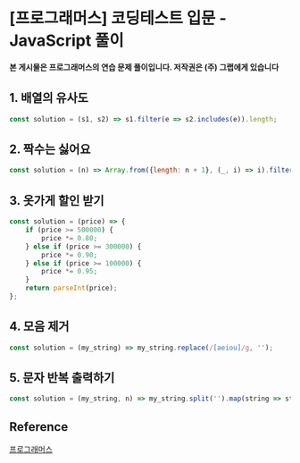 # [프로그래머스] 코딩테스트 입문 - JavaScript 풀이

**본 게시물은 프로그래머스의 연습 문제 풀이입니다. 저작권은 (주) 그랩에게 있습니다**

## 1. 배열의 유사도

```JavaScript
const solution = (s1, s2) => s1.filter(e => s2.includes(e)).length;
```



## 2. 짝수는 싫어요

```JavaScript
const solution = (n) => Array.from({length: n + 1}, (_, i) => i).filter((number) => number % 2 === 1);
```



## 3. 옷가게 할인 받기

```JavaScript
const solution = (price) => {
    if (price >= 500000) {
        price *= 0.80;
    } else if (price >= 300000) {
        price *= 0.90;
    } else if (price >= 100000) {
        price *= 0.95;
    }
    return parseInt(price);
};
```



## 4. 모음 제거

```JavaScript
const solution = (my_string) => my_string.replace(/[aeiou]/g, '');
```



## 5. 문자 반복 출력하기

```JavaScript
const solution = (my_string, n) => my_string.split('').map(string => string.repeat(n)).join('');
```





## Reference

[프로그래머스](https://programmers.co.kr)

